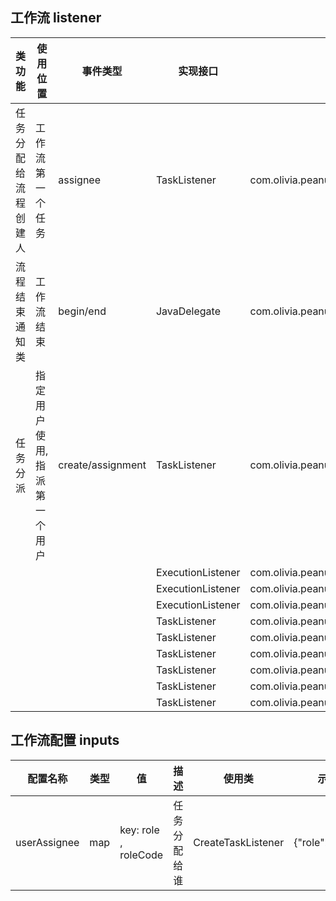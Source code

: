 ## 工作流 listener

| 类功能        | 使用位置           | 事件类型              | 实现接口              | 类名                                                                    |
|------------|----------------|-------------------|-------------------|-----------------------------------------------------------------------|
| 任务分配给流程创建人 | 工作流第一个任务       | assignee          | TaskListener      | com.olivia.peanut.flow.core.listener.task.CreateBeginTaskListener     |
| 流程结束通知类    | 工作流结束          | begin/end         | JavaDelegate      | com.olivia.peanut.flow.core.delegate.NoticeTaskDelegate               |
| 任务分派       | 指定用户使用,指派第一个用户 | create/assignment | TaskListener      | com.olivia.peanut.flow.core.listener.task.CreateTaskListener          |
|            |                |                   | ExecutionListener | com.olivia.peanut.flow.core.listener.execution.EndExecutionListener   |
|            |                |                   | ExecutionListener | com.olivia.peanut.flow.core.listener.execution.StartExecutionListener |
|            |                |                   | ExecutionListener | com.olivia.peanut.flow.core.listener.execution.TakeExecutionListener  |
|            |                |                   | TaskListener      | com.olivia.peanut.flow.core.listener.task.AssignmentTaskListener      |
|            |                |                   | TaskListener      | com.olivia.peanut.flow.core.listener.task.CompleteTaskListener        |
|            |                |                   | TaskListener      | com.olivia.peanut.flow.core.listener.task.DeleteTaskListener          |
|            |                |                   | TaskListener      | com.olivia.peanut.flow.core.listener.task.NoticeTaskListener          |
|            |                |                   | TaskListener      | com.olivia.peanut.flow.core.listener.task.TimeOutTaskListener         |
|            |                |                   | TaskListener      | com.olivia.peanut.flow.core.listener.task.UpdateTaskListener          |

## 工作流配置 inputs

| 配置名称         | 类型  | 值                    | 描述     | 使用类                | 示例             |
|--------------|-----|----------------------|--------|--------------------|----------------|
| userAssignee | map | key: role , roleCode | 任务分配给谁 | CreateTaskListener | {"role":"CEO"} |

